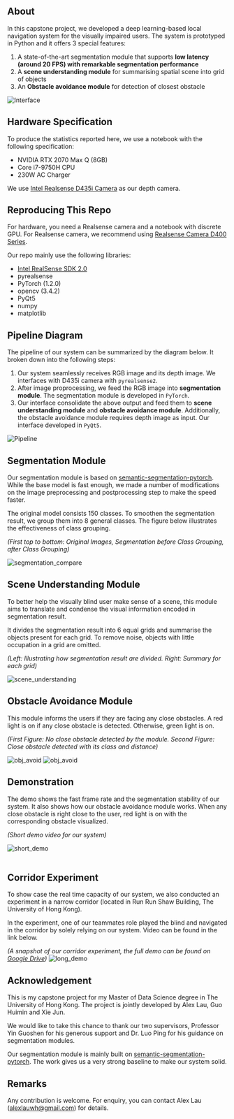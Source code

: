 ## About
  
In this capstone project, we developed a deep learning-based local navigation system for the visually impaired users. The system is prototyped in Python and it offers 3 special features:  
1. A state-of-the-art segmentation module that supports **low latency (around 20 FPS) with remarkable segmentation performance**
2. A **scene understanding module** for summarising spatial scene into grid of objects  
3. An **Obstacle avoidance module** for detection of closest obstacle  

![Interface](results/cover.jpg)

## Hardware Specification  
To produce the statistics reported here, we use a notebook with the following specification:  
- NVIDIA RTX 2070 Max Q (8GB)
- Core i7-9750H CPU
- 230W AC Charger

We use [Intel Realsense D435i Camera](https://www.intelrealsense.com/depth-camera-d435i/) as our depth camera.

## Reproducing This Repo
For hardware, you need a Realsense camera and a notebook with discrete GPU. For Realsense camera, we recommend using [Realsense Camera D400 Series](https://www.mouser.com/new/intel/intel-realsense-camera-400/).  

Our repo mainly use the following libraries:  
- [Intel RealSense SDK 2.0](https://github.com/IntelRealSense/librealsense)
- pyrealsense 
- PyTorch (1.2.0)
- opencv (3.4.2)
- PyQt5
- numpy
- matplotlib

## Pipeline Diagram
The pipeline of our system can be summarized by the diagram below. It broken down into the following steps: 
1. Our system seamlessly receives RGB image and its depth image. We interfaces with D435i camera with ```pyrealsense2```. 
2. After image proprocessing, we feed the RGB image into **segmentation module**. The segmentation module is developed in ```PyTorch```.
3. Our interface consolidate the above output and feed them to **scene understanding module** and **obstacle avoidance module**. Additionally, the obstacle avoidance module requires depth image as input. Our interface  developed in ```PyQt5```. 

![Pipeline](results/pipeline.JPG)

## Segmentation Module  
Our segmentation module is based on [semantic-segmentation-pytorch](https://github.com/CSAILVision/semantic-segmentation-pytorch). While the base model is fast enough, we made a number of modifications on the image preprocessing and postprocessing step to make the speed faster.  

The original model consists 150 classes. To smoothen the segmentation result, we group them into 8 general classes. The figure below illustrates the effectiveness of class grouping.  

*(First top to bottom: Original Images, Segmentation before Class Grouping, after Class Grouping)*

![segmentation_compare](results/segment_compare.jpg)


## Scene Understanding Module
To better help the visually blind user make sense of a scene, this module aims to translate and condense the visual information encoded in segmentation result. 

It divides the segmentation result into 6 equal grids and summarise the objects present for each grid. To remove noise, objects with little occupation in a grid are omitted.  

*(Left: Illustrating how segmentation result are divided. Right: Summary for each grid)*

![scene_understanding](results/scene_summary.jpg)

## Obstacle Avoidance Module
This module informs the users if they are facing any close obstacles. A red light is on if any close obstacle is detected. Otherwise, green light is on. 

*(First Figure: No close obstacle detected by the module. Second Figure: Close obstacle detected with its class and distance)*

![obj_avoid](results/wo_obj.jpg)
![obj_avoid](results/w_obj.jpg)

## Demonstration  
The demo shows the fast frame rate and the segmentation stability of our system. It also shows how our obstacle avoidance module works. When any close obstacle is right close to the user, red light is on with the corresponding obstacle visualized. 

*(Short demo video for our system)*

![short_demo](results/demo.gif)
<br><br>

## Corridor Experiment
To show case the real time capacity of our system, we also conducted an experiment in a narrow corridor (located in Run Run Shaw Building, The University of Hong Kong). 

In the experiment, one of our teammates role played the blind and navigated in the corridor by solely relying on our system. Video can be found in the link below.

*(A snapshot of our corridor experiment, the full demo can be found on [Google Drive](https://drive.google.com/file/d/1XXBcXv-kllpN9k63bk1p5M5xWrsTEt2k/view?usp=sharing))*
![long_demo](results/full_demo_snapshot.JPG)

## Acknowledgement  
This is my capstone project for my Master of Data Science degree in The University of Hong Kong. The project is jointly developed by Alex Lau, Guo Huimin and Xie Jun.  

We would like to take this chance to thank our two supervisors, Professor Yin Guoshen for his generous support and Dr. Luo Ping for his guidance on segmentation modules.

Our segmentation module is mainly built on [semantic-segmentation-pytorch](https://github.com/CSAILVision/semantic-segmentation-pytorch).
The work gives us a very strong baseline to make our system solid.

## Remarks
Any contribution is welcome. For enquiry, you can contact Alex Lau ([alexlauwh@gmail.com](alexlauwh@gmail.com)) for details.